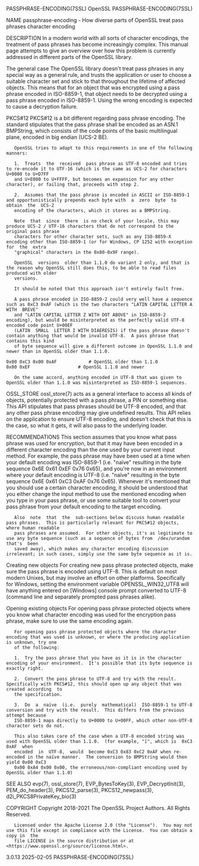 PASSPHRASE-ENCODING(7SSL)						    OpenSSL						     PASSPHRASE-ENCODING(7SSL)

NAME
       passphrase-encoding - How diverse parts of OpenSSL treat pass phrases character encoding

DESCRIPTION
       In a modern world with all sorts of character encodings, the treatment of pass phrases has become increasingly complex.	This manual page attempts to
       give an overview over how this problem is currently addressed in different parts of the OpenSSL library.

   The general case
       The OpenSSL library doesn't treat pass phrases in any special way as a general rule, and trusts the application or user to choose a suitable character
       set and stick to that throughout the lifetime of affected objects.  This means that for an object that was encrypted using a pass phrase encoded in
       ISO-8859-1, that object needs to be decrypted using a pass phrase encoded in ISO-8859-1.	 Using the wrong encoding is expected to cause a decryption
       failure.

   PKCS#12
       PKCS#12 is a bit different regarding pass phrase encoding.  The standard stipulates that the pass phrase shall be encoded as an ASN.1 BMPString, which
       consists of the code points of the basic multilingual plane, encoded in big endian (UCS-2 BE).

       OpenSSL tries to adapt to this requirements in one of the following manners:

       1.  Treats  the	received  pass phrase as UTF-8 encoded and tries to re-encode it to UTF-16 (which is the same as UCS-2 for characters U+0000 to U+D7FF
	   and U+E000 to U+FFFF, but becomes an expansion for any other character), or failing that, proceeds with step 2.

       2.  Assumes that the pass phrase is encoded in ASCII or ISO-8859-1 and opportunistically prepends each byte with	 a  zero  byte	to  obtain  the	 UCS-2
	   encoding of the characters, which it stores as a BMPString.

	   Note	 that  since  there  is no check of your locale, this may produce UCS-2 / UTF-16 characters that do not correspond to the original pass phrase
	   characters for other character sets, such as any ISO-8859-X encoding other than ISO-8859-1 (or for Windows, CP 1252 with exception  for  the	 extra
	   "graphical" characters in the 0x80-0x9F range).

       OpenSSL	versions  older than 1.1.0 do variant 2 only, and that is the reason why OpenSSL still does this, to be able to read files produced with older
       versions.

       It should be noted that this approach isn't entirely fault free.

       A pass phrase encoded in ISO-8859-2 could very well have a sequence such as 0xC3 0xAF (which is the two characters "LATIN CAPITAL LETTER A WITH	BREVE"
       and "LATIN CAPITAL LETTER Z WITH DOT ABOVE" in ISO-8859-2 encoding), but would be misinterpreted as the perfectly valid UTF-8 encoded code point U+00EF
       (LATIN  SMALL  LETTER I WITH DIAERESIS) if the pass phrase doesn't contain anything that would be invalid UTF-8.	 A pass phrase that contains this kind
       of byte sequence will give a different outcome in OpenSSL 1.1.0 and newer than in OpenSSL older than 1.1.0.

	0x00 0xC3 0x00 0xAF		       # OpenSSL older than 1.1.0
	0x00 0xEF			       # OpenSSL 1.1.0 and newer

       On the same accord, anything encoded in UTF-8 that was given to OpenSSL older than 1.1.0 was misinterpreted as ISO-8859-1 sequences.

   OSSL_STORE
       ossl_store(7) acts as a general interface to access all kinds of objects, potentially protected with a pass phrase, a PIN or something else.  This  API
       stipulates  that	 pass  phrases	should	be  UTF-8 encoded, and that any other pass phrase encoding may give undefined results.	This API relies on the
       application to ensure UTF-8 encoding, and doesn't check that this is the case, so what it gets, it will also pass to the underlying loader.

RECOMMENDATIONS
       This section assumes that you know what pass phrase was used for encryption, but that it may have been encoded in a different character	encoding  than
       the  one	 used by your current input method.  For example, the pass phrase may have been used at a time when your default encoding was ISO-8859-1 (i.e.
       "naïve" resulting in the byte sequence 0x6E 0x61 0xEF 0x76 0x65), and you're now in an environment where your default encoding is UTF-8	(i.e.  "naïve"
       resulting  in the byte sequence 0x6E 0x61 0xC3 0xAF 0x76 0x65).	Whenever it's mentioned that you should use a certain character encoding, it should be
       understood that you either change the input method to use the mentioned encoding when you type in your pass  phrase,  or	 use  some  suitable  tool  to
       convert your pass phrase from your default encoding to the target encoding.

       Also  note  that	 the  sub-sections below discuss human readable pass phrases.  This is particularly relevant for PKCS#12 objects, where human readable
       pass phrases are assumed.  For other objects, it's as legitimate to use any byte sequence (such as a sequence of bytes from  /dev/urandom  that's  been
       saved away), which makes any character encoding discussion irrelevant; in such cases, simply use the same byte sequence as it is.

   Creating new objects
       For  creating  new  pass	 phrase	 protected  objects, make sure the pass phrase is encoded using UTF-8.	This is default on most modern Unixes, but may
       involve an effort on other platforms.  Specifically for Windows, setting the environment variable OPENSSL_WIN32_UTF8  will  have	 anything  entered  on
       [Windows] console prompt converted to UTF-8 (command line and separately prompted pass phrases alike).

   Opening existing objects
       For  opening  pass  phrase  protected objects where you know what character encoding was used for the encryption pass phrase, make sure to use the same
       encoding again.

       For opening pass phrase protected objects where the character encoding that was used is unknown, or where the producing application is unknown, try one
       of the following:

       1.  Try the pass phrase that you have as it is in the character encoding of your environment.  It's possible that its byte sequence is exactly right.

       2.  Convert the pass phrase to UTF-8 and try with the result.  Specifically with PKCS#12, this should open up any object that was created according  to
	   the specification.

       3.  Do  a  naïve	 (i.e.	purely	mathematical)  ISO-8859-1 to UTF-8 conversion and try with the result.	This differs from the previous attempt because
	   ISO-8859-1 maps directly to U+0000 to U+00FF, which other non-UTF-8 character sets do not.

	   This also takes care of the case when a UTF-8 encoded string was used with OpenSSL older than 1.1.0.	 (for example, "ï", which is  0xC3  0xAF  when
	   encoded  in	UTF-8,	would  become 0xC3 0x83 0xC2 0xAF when re-encoded in the naïve manner.	The conversion to BMPString would then yield 0x00 0xC3
	   0x00 0xA4 0x00 0x00, the erroneous/non-compliant encoding used by OpenSSL older than 1.1.0)

SEE ALSO
       evp(7), ossl_store(7), EVP_BytesToKey(3), EVP_DecryptInit(3), PEM_do_header(3), PKCS12_parse(3), PKCS12_newpass(3), d2i_PKCS8PrivateKey_bio(3)

COPYRIGHT
       Copyright 2018-2021 The OpenSSL Project Authors. All Rights Reserved.

       Licensed under the Apache License 2.0 (the "License").  You may not use this file except in compliance with the License.	 You can obtain a copy in  the
       file LICENSE in the source distribution or at <https://www.openssl.org/source/license.html>.

3.0.13									  2025-02-05						     PASSPHRASE-ENCODING(7SSL)
